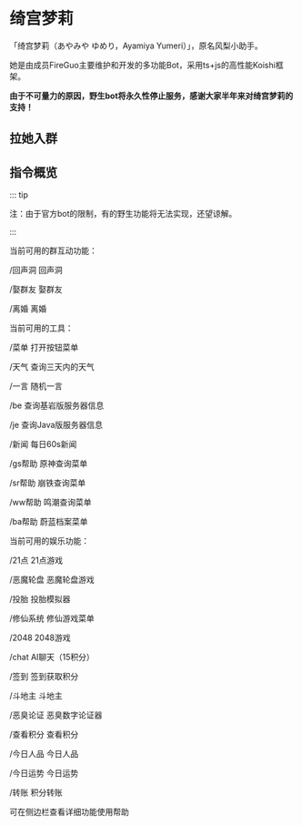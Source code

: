 # 绮宫梦莉

「绮宫梦莉（あやみや ゆめり，Ayamiya Yumeri）」，原名风梨小助手。

她是由成员FireGuo主要维护和开发的多功能Bot，采用ts+js的高性能Koishi框架。

**由于不可量力的原因，野生bot将永久性停止服务，感谢大家半年来对绮宫梦莉的支持！**

## 拉她入群

<VPCard
  title="绮宫梦莉"
  desc="点击邀请到群聊"
  logo="https://api.flweb.cn/doc/image/bot.jpg"
  link="https://qun.qq.com/qqweb/qunpro/jump?id=qun-robot-share&robot_appid=102095560&robot_uin=3889013396"
  background="rgba(253, 230, 138, 0.15)"
/>

<VPCard
  title="绮宫梦莉"
  desc="点击邀请到频道"
  logo="https://api.flweb.cn/doc/image/bot.jpg"
  link="https://qun.qq.com/qqweb/qunpro/jump?id=robot-share&robot_appid=102095560"
  background="rgba(253, 230, 138, 0.15)"
/>

## 指令概览

::: tip

注：由于官方bot的限制，有的野生功能将无法实现，还望谅解。

:::

当前可用的群互动功能：

  /回声洞  回声洞

  /娶群友  娶群友

  /离婚  离婚

当前可用的工具：

  /菜单  打开按钮菜单

  /天气  查询三天内的天气

  /一言  随机一言

  /be  查询基岩版服务器信息

  /je  查询Java版服务器信息

  /新闻  每日60s新闻

  /gs帮助  原神查询菜单

  /sr帮助  崩铁查询菜单

  /ww帮助  鸣潮查询菜单

  /ba帮助  蔚蓝档案菜单

当前可用的娱乐功能：

  /21点  21点游戏

  /恶魔轮盘  恶魔轮盘游戏

  /投胎  投胎模拟器

  /修仙系统  修仙游戏菜单

  /2048  2048游戏

  /chat  AI聊天（15积分）

  /签到  签到获取积分

  /斗地主  斗地主

  /恶臭论证  恶臭数字论证器

  /查看积分  查看积分

  /今日人品  今日人品

  /今日运势  今日运势

  /转账  积分转账

可在侧边栏查看详细功能使用帮助
